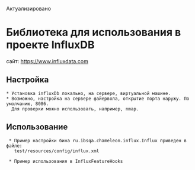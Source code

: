 Актуализировано

# Библиотека для использования в проекте InfluxDB
сайт: https://www.influxdata.com

## Настройка
    * Установка influxDb локально, на сервере, виртуальной машине.
    * Возможно, настройка на сервере файервола, открытие порта наружу. По умолчанию, 8086.
      Для проверки можно использовать, например, nmap.
    
## Использование
     * Пример настройки бина ru.ibsqa.chameleon.influx.Influx приведен в файле:
       test/resources/config/influx.xml
     
     * Пример использования в InfluxFeatureHooks
    
